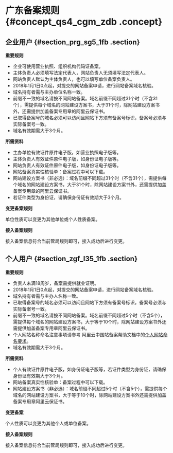 # 广东备案规则 {#concept_qs4_cgm_zdb .concept}

## 企业用户 {#section_prg_sg5_1fb .section}

 **重要规则** 

-   企业可使用营业执照、组织机构代码证备案。
-   主体负责人必须填写法定代表人，网站负责人无须填写法定代表人。
-   网站负责人默认为主体负责人，也可以填写单位备案负责人。
-   2018年1月1日0点起，对提交的网站备案申请，进行网站备案域名核验。
-   域名持有者需与主办单位名称一致。
-   前缀不一致的域名请按不同网站备案。域名前缀不同超过31个时（不含31个），需提供每个域名的网站建设方案书，大于31个时，除网站建设方案书外，还需提供加盖备案专用章的阿里云保证书。
-   已取得备案号的域名必须可以访问且网站下方须有备案号标识，备案号必须与实际备案号一致。
-   域名有效期需大于3个月。

 **所需资料** 

-   主办单位有效证件原件电子版，如营业执照电子版等。
-   主体负责人有效证件原件电子版，如身份证电子版等。
-   网站负责人有效证件原件电子版，如身份证电子版等。
-   网站备案真实性核验单：备案过程中可以下载。
-   网站建设方案书（非必选）：域名前缀不同超过31个时（不含31个），需提供每个域名的网站建设方案书，大于31个时，除网站建设方案书外，还需提供加盖备案专用章的阿里云保证书。
-   若证件类型为身份证，请确保身份证有效期大于3个月。

 **变更备案规则** 

单位性质可以变更为其他单位或个人性质备案。

 **接入备案规则** 

接入备案信息符合当前管局规则即可，接入成功后进行变更。

## 个人用户 {#section_zgf_l35_1fb .section}

 **重要规则** 

-   负责人未满18周岁，备案需提供就业证明。
-   2018年1月1日0点起，对提交的网站备案申请，进行网站备案域名核验。
-   域名持有者需与主办人名称一致。
-   已取得备案号的域名必须可以访问且网站下方须有备案号标识，备案号必须与实际备案号一致。
-   前缀不一致的域名请按不同网站备案。域名前缀不同超过5个时（不含5个），需提供每个域名的网站建设方案书，大于等于10个时，除网站建设方案书外还需提供加盖备案专用章阿里云保证书。
-   个人网站名称命名注意事项请参考 阿里云中国站备案帮助文档中的[个人网站命名要求](https://help.aliyun.com/knowledge_detail/36948.html#title-lhm-b1g-ehx)。
-   域名有效期需大于3个月。

 **所需资料** 

-   个人有效证件原件电子版，如身份证电子版等，若证件类型为身份证，请确保身份证有效期大于3个月。
-   网站备案真实性核验单：备案过程中可以下载。
-   网站建设方案书（非必选）：域名前缀不同超过5个时（不含5个），需提供每个域名的网站建设方案书，大于等于10个时，除网站建设方案书外还需提供加盖备案专用章阿里云保证书。

 **变更备案** 

个人性质可以变更为其他个人或单位备案。

 **接入备案规则** 

接入备案信息符合当前管局规则即可，接入成功后进行变更。

